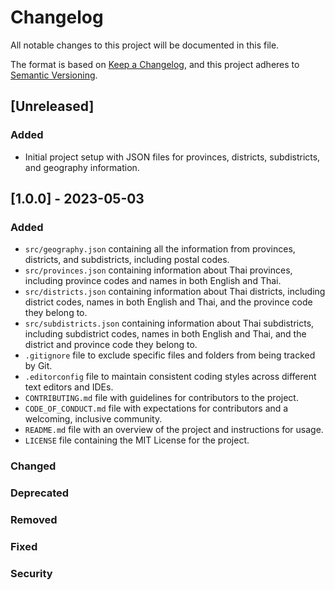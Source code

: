 # Changelog

All notable changes to this project will be documented in this file.

The format is based on [Keep a Changelog](https://keepachangelog.com/en/1.0.0/),
and this project adheres to [Semantic Versioning](https://semver.org/spec/v2.0.0.html).

## [Unreleased]

### Added

- Initial project setup with JSON files for provinces, districts, subdistricts, and geography information.

## [1.0.0] - 2023-05-03

### Added

- `src/geography.json` containing all the information from provinces, districts, and subdistricts, including postal codes.
- `src/provinces.json` containing information about Thai provinces, including province codes and names in both English and Thai.
- `src/districts.json` containing information about Thai districts, including district codes, names in both English and Thai, and the province code they belong to.
- `src/subdistricts.json` containing information about Thai subdistricts, including subdistrict codes, names in both English and Thai, and the district and province code they belong to.
- `.gitignore` file to exclude specific files and folders from being tracked by Git.
- `.editorconfig` file to maintain consistent coding styles across different text editors and IDEs.
- `CONTRIBUTING.md` file with guidelines for contributors to the project.
- `CODE_OF_CONDUCT.md` file with expectations for contributors and a welcoming, inclusive community.
- `README.md` file with an overview of the project and instructions for usage.
- `LICENSE` file containing the MIT License for the project.

### Changed

### Deprecated

### Removed

### Fixed

### Security
